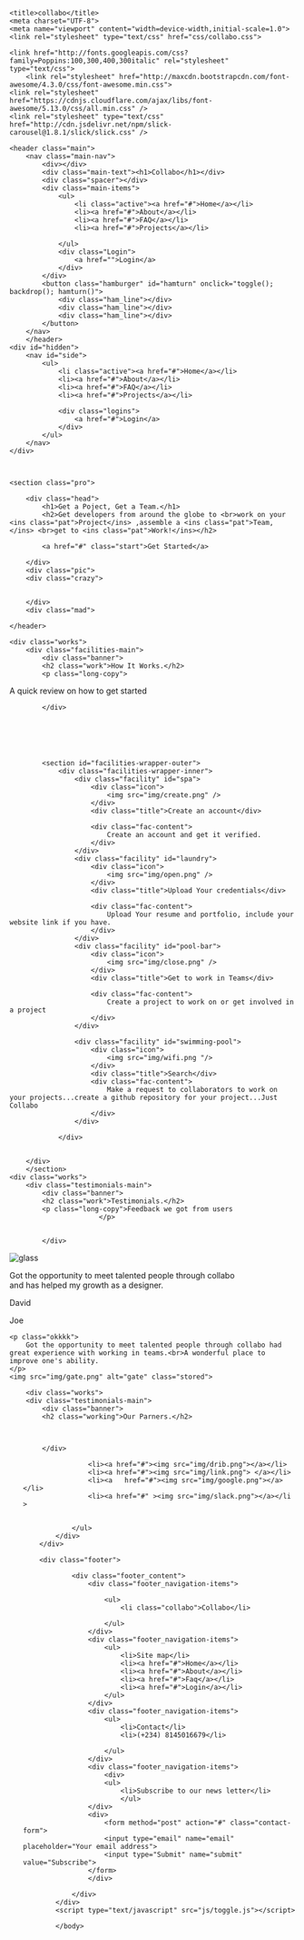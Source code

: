 <!DOCTYPE html>
<html lang="eng">
<head>

	<title>collabo</title>
	<meta charset="UTF-8">
	<meta name="viewport" content="width=device-width,initial-scale=1.0">
	<link rel="stylesheet" type="text/css" href="css/collabo.css">
	
	<link href="http://fonts.googleapis.com/css?family=Poppins:100,300,400,300italic" rel="stylesheet" type="text/css">
		<link rel="stylesheet" href="http://maxcdn.bootstrapcdn.com/font-awesome/4.3.0/css/font-awesome.min.css">
	<link rel="stylesheet" href="https://cdnjs.cloudflare.com/ajax/libs/font-awesome/5.13.0/css/all.min.css" />
	<link rel="stylesheet" type="text/css" href="http://cdn.jsdelivr.net/npm/slick-carousel@1.8.1/slick/slick.css" />
</head>
<body id="body">


	<header class="main">
		<nav class="main-nav">
			<div></div>
			<div class="main-text"><h1>Collabo</h1></div>
			<div class="spacer"></div>
			<div class="main-items">
				<ul>
					<li class="active"><a href="#">Home</a></li>
					<li><a href="#">About</a></li>
					<li><a href="#">FAQ</a></li>
					<li><a href="#">Projects</a></li>
					
				</ul>
				<div class="Login">
					<a href="">Login</a>
				</div>
			</div>
			<button class="hamburger" id="hamturn" onclick="toggle(); backdrop(); hamturn()">
				<div class="ham_line"></div>
				<div class="ham_line"></div>
				<div class="ham_line"></div>
			</button>
		</nav>
		</header>
	<div id="hidden">
		<nav id="side">
			<ul>
				<li class="active"><a href="#">Home</a></li>
				<li><a href="#">About</a></li>
				<li><a href="#">FAQ</a></li>
				<li><a href="#">Projects</a></li>
				
				<div class="logins">
					<a href="#">Login</a>
				</div>
			</ul>
		</nav>
	</div>
	

	
	<section class="pro">			

		<div class="head">
			<h1>Get a Poject, Get a Team.</h1>
			<h2>Get developers from around the globe to <br>work on your <ins class="pat">Project</ins> ,assemble a <ins class="pat">Team,</ins> <br>get to <ins class="pat">Work!</ins></h2>

			<a href="#" class="start">Get Started</a>

		</div>
		<div class="pic">
		<div class="crazy">


		</div>
		<div class="mad">
					
				
</section>


	</header>
	
	<div class="works">
		<div class="facilities-main">
			<div class="banner">
			<h2 class="work">How It Works.</h2>
			<p class="long-copy">
A quick review on how to get started</p>

				
			</div>
			
		
		



			<section id="facilities-wrapper-outer">
				<div class="facilities-wrapper-inner">
					<div class="facility" id="spa">
						<div class="icon">
							<img src="img/create.png" />
						</div>
						<div class="title">Create an account</div>

						<div class="fac-content">
							Create an account and get it verified.
						</div>
					</div>
					<div class="facility" id="laundry">
						<div class="icon">
							<img src="img/open.png" />
						</div>
						<div class="title">Upload Your credentials</div>

						<div class="fac-content">
							Upload Your resume and portfolio, include your website link if you have.
						</div>
					</div>
					<div class="facility" id="pool-bar">
						<div class="icon">
							<img src="img/close.png" />
						</div>
						<div class="title">Get to work in Teams</div>

						<div class="fac-content">
							Create a project to work on or get involved in a project
						</div>
					</div>

					<div class="facility" id="swimming-pool">
						<div class="icon">
							<img src="img/wifi.png "/>
						</div>
						<div class="title">Search</div>
						<div class="fac-content">
							Make a request to collaborators to work on your projects...create a github repository for your project...Just Collabo
						</div>
					</div>
				
				</div>

				
		</div>
		</section>
	<div class="works">
		<div class="testimonials-main">
			<div class="banner">
			<h2 class="work">Testimonials.</h2>
			<p class="long-copy">Feedback we got from users
                          </p>

				
			</div>
<div class="story">
	<img src="img/glass.png" alt="glass" class="store">
	<p class="okkk">
		Got the opportunity to meet talented people through collabo <br>and has helped my growth as a designer.
	</p>
	<div class="space"></div>
	<p class="second">David</p>
</div>
<div class="stories">
	<p class="first">Joe</p>
	<div class="space"></div>
	
	
	<p class="okkkk">
		Got the opportunity to meet talented people through collabo had great experience with working in teams.<br>A wonderful place to improve one's ability.
	</p>
	<img src="img/gate.png" alt="gate" class="stored">
</div>
	</section>
	
		<div class="works">
		<div class="testimonials-main">
			<div class="banner">
			<h2 class="working">Our Parners.</h2>
			

				
			</div>
		
 <ul class="mainly">
			    	
			    	<li><a href="#"><img src="img/drib.png"></a></li>
			    	<li><a href="#"><img src="img/link.png"> </a></li>
			    	<li><a   href="#"><img src="img/google.png"></a></li>
			    	<li><a href="#" ><img src="img/slack.png"></a></li >

			    	
			    </ul>
			</div>
		</div>
	
		<div class="footer">

				<div class="footer_content">
					<div class="footer_navigation-items">
						
						<ul>
							<li class="collabo">Collabo</li>
							
						</ul>
					</div>
					<div class="footer_navigation-items">
						<ul>
							<li>Site map</li>
							<li><a href="#">Home</a></li>
							<li><a href="#">About</a></li>
							<li><a href="#">Faq</a></li>
							<li><a href="#">Login</a></li>
						</ul>
					</div>
					<div class="footer_navigation-items">
						<ul>
							<li>Contact</li>
							<li>(+234) 8145016679</li>
							
						</ul>
					</div>
					<div class="footer_navigation-items">
						<div>
						<ul>
							<li>Subscribe to our news letter</li>
							</ul>
					</div>
					<div>
						<form method="post" action="#" class="contact-form">
						<input type="email" name="email" placeholder="Your email address">
						<input type="Submit" name="submit" value="Subscribe">
					</form>
					</div>

				</div>
			</div>
			<script type="text/javascript" src="js/toggle.js"></script>

			</body>
</html>